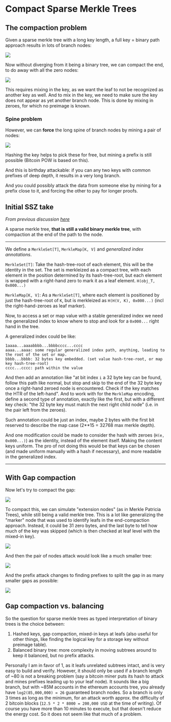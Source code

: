 # Compact Sparse Merkle Trees

## The compaction problem

Given a sparse merkle tree with a long key length, a full key = binary path approach results in lots of branch nodes:

![](smt/compaction_problem.png)

Now without diverging from it being a binary tree, we can compact the end, to do away with all the zero nodes:

![](smt/compaction.png)

This requires mixing in the key, as we want the leaf to not be recognized as another key as well.
And to mix in the key, we need to make sure the key does not appear as yet another branch node. This is done by mixing in zeroes, for which no preimage is known.

### Spine problem

However, we can **force** the long spine of branch nodes by mining a pair of nodes:
 
![](smt/spine_problem.png)

Hashing the key helps to pick these for free, but mining a prefix is still possible (Bitcoin POW is based on this).

And this is birthday attackable: if you can any two keys with common prefixes of deep depth, it results in a very long branch.

And you could possibly attack the data from someone else by mining for a prefix close to it, and forcing the other to pay for longer proofs.

## Initial SSZ take

*From previous discussion [here](https://github.com/ethereum/eth2.0-specs/issues/1472#issuecomment-552105267)*

A sparse merkle tree, **that is still a valid binary merkle tree**, with compaction at the end of the path to the node.

----

We define a `MerkleSet[T]`, `MerkleMap[K, V]` and *generalized index annotations*.

`MerkleSet[T]`: Take the hash-tree-root of each element, this will be the identity in the set.
The set is merkleized as a compact tree, with each element in the position determined by its hash-tree-root, but each element is wrapped with a right-hand zero to mark it as a leaf element. `H(obj_T, 0x000...)`

`MerkleMap[K, V]`: As a `MerkleSet[T]`, where each element is positioned by just the hash-tree-root of `K`, but is merkleized as `H(H(V, K), 0x000...)` (incl the right-hand-zeroes as leaf marker).

Now, to access a set or map value with a stable generalized index we need the generalized index to know where to stop and look for a `0x000...` right hand in the tree.

A generalized index could be like:
```
1aaaa...aaaabbbb...bbbbcccc...cccc
aaaa...aaaa: some regular generalized index path, anything, leading to the root of the set or map.
bbbb...bbbb: 32 bytes key embedded. (set value hash-tree-root, or map key hash-tree-root)
cccc...cccc: path within the value
```

And then add an annotation like "at bit index `i` a 32 byte key can be found, follow this path like normal, but stop and skip to the end of the 32 byte key once a right-hand zeroed node is encountered. Check if the key matches the HTR of the left-hand".
And to work with for the `MerkleMap` encoding, define a second type of annotation, exactly like the first, but with a different key check: "the 32 byte key must match the next right child node" (i.e. in the pair left from the zeroes).

Such annotation could be just an index, maybe 2 bytes with the first bit reserved to describe the map case (2**15 = 32768 max merkle depth). 

And one modification could be made to consider the hash with zeroes (`H(e, 0x000...)`) as the identity, instead of the element itself. Making the content keys uniform.
The pro of not doing this would be that keys can be chosen (and made uniform manually with a hash if necessary), and more readable in the generalized index.

----

## With Gap compaction

Now let's try to compact the gap:

![](smt/gap_compaction.png)

To compact this, we can simulate "extension nodes" (as in Merkle Patricia Trees), while still being a valid merkle tree.
This is a lot like generalizing the "marker" node that was used to identify leafs in the end-compaction approach.
Instead, it could be 31 zero bytes, and the last byte to tell how much of the key was skipped (which is then checked at leaf level with the mixed-in key).

![](smt/gap_skip.png)

And then the pair of nodes attack would look like a much smaller tree:

![](smt/gap_key_check.png)

And the prefix attack changes to finding prefixes to split the gap in as many smaller gaps as possible:

![](smt/prefix_attack_with_gap_compaction.png)

## Gap compaction vs. balancing

So the question for sparse merkle trees as typed interpretation of binary trees is the choice between:

1) Hashed keys, gap compaction, mixed-in keys at leafs (also useful for other things, like finding the logical key for a storage key without preimage table).
2) Balanced binary tree: more complexity in moving subtrees around to keep it balanced, but no prefix attacks.

Personally I am in favor of 1, as it leafs unrelated subtrees intact, and is very easy to build and verify.
However, it should only be used if a branch length of ~80 is not a breaking problem (say a bitcoin miner puts its hash to attack and mines prefixes leading up to your leaf node).
It sounds like a big branch, but with ~85M accounts in the ethereum accounts tree, you already have `log2(85,000,000) = 26` guaranteed branch nodes.
So a branch is only 3 times as long as the minimum, for an attack worth approx. the difficulty of 2 bitcoin blocks (`12.5 * 2 * 8000 = 200,000 USD` at the time of writing).
Of course you have more than 10 minutes to execute, but that doesn't reduce the energy cost. So it does not seem like that much of a problem.

  
